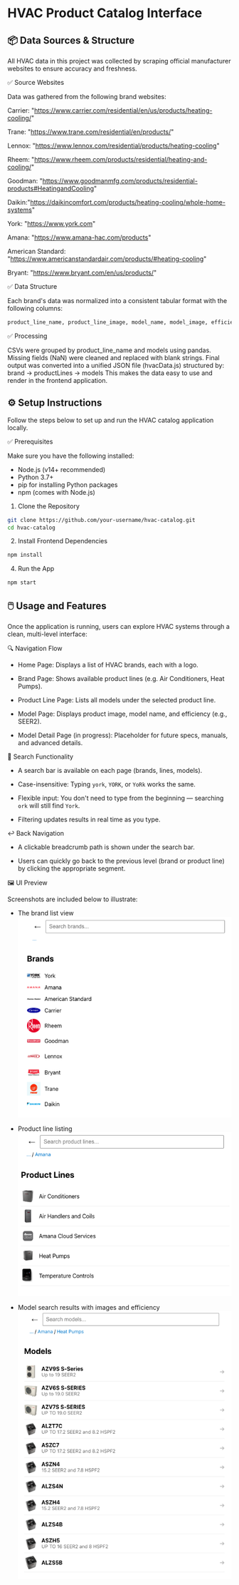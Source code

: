 # HVAC Product Catalog Interface

## 📦 Data Sources & Structure

All HVAC data in this project was collected by scraping official manufacturer websites to ensure accuracy and freshness.

✅ Source Websites

Data was gathered from the following brand websites:

Carrier: "https://www.carrier.com/residential/en/us/products/heating-cooling/"

Trane: "https://www.trane.com/residential/en/products/"

Lennox: "https://www.lennox.com/residential/products/heating-cooling"

Rheem: "https://www.rheem.com/products/residential/heating-and-cooling/"

Goodman: "https://www.goodmanmfg.com/products/residential-products#HeatingandCooling"

Daikin:"https://daikincomfort.com/products/heating-cooling/whole-home-systems"

York: "https://www.york.com"

Amana: "https://www.amana-hac.com/products"

American Standard: "https://www.americanstandardair.com/products/#heating-cooling"

Bryant: "https://www.bryant.com/en/us/products/"

✅ Data Structure

Each brand's data was normalized into a consistent tabular format with the following columns:

```bash 
product_line_name, product_line_image, model_name, model_image, efficiency
```

✅ Processing

CSVs were grouped by product_line_name and models using pandas.
Missing fields (NaN) were cleaned and replaced with blank strings.
Final output was converted into a unified JSON file (hvacData.js) structured by:
brand → productLines → models
This makes the data easy to use and render in the frontend application.


## ⚙️ Setup Instructions
Follow the steps below to set up and run the HVAC catalog application locally.

✅ Prerequisites

Make sure you have the following installed:

- Node.js (v14+ recommended)
- Python 3.7+
- pip for installing Python packages
- npm (comes with Node.js)

1. Clone the Repository

```bash 
git clone https://github.com/your-username/hvac-catalog.git 
cd hvac-catalog
```

2.  Install Frontend Dependencies

```bash 
npm install
```

4. Run the App

```bash 
npm start 
```

## 🖱️ Usage and Features

Once the application is running, users can explore HVAC systems through a clean, multi-level interface:

🔍 Navigation Flow

- Home Page: Displays a list of HVAC brands, each with a logo.

- Brand Page: Shows available product lines (e.g. Air Conditioners, Heat Pumps).

- Product Line Page: Lists all models under the selected product line.

- Model Page: Displays product image, model name, and efficiency (e.g., SEER2).

- Model Detail Page (in progress): Placeholder for future specs, manuals, and advanced details.


🔎 Search Functionality

- A search bar is available on each page (brands, lines, models).

- Case-insensitive: Typing `york`, `YORK`, or `YoRk` works the same.

- Flexible input: You don't need to type from the beginning — searching `ork` will still find `York`.

- Filtering updates results in real time as you type.


↩️ Back Navigation

- A clickable breadcrumb path is shown under the search bar.

- Users can quickly go back to the previous level (brand or product line) by clicking the appropriate segment.


🖼️ UI Preview

Screenshots are included below to illustrate:

- The brand list view
![Brand List](public/screenshots/brand.png)

- Product line listing
![Product Lines](public/screenshots/product_line.png)

- Model search results with images and efficiency
![Models](public/screenshots/product.png)